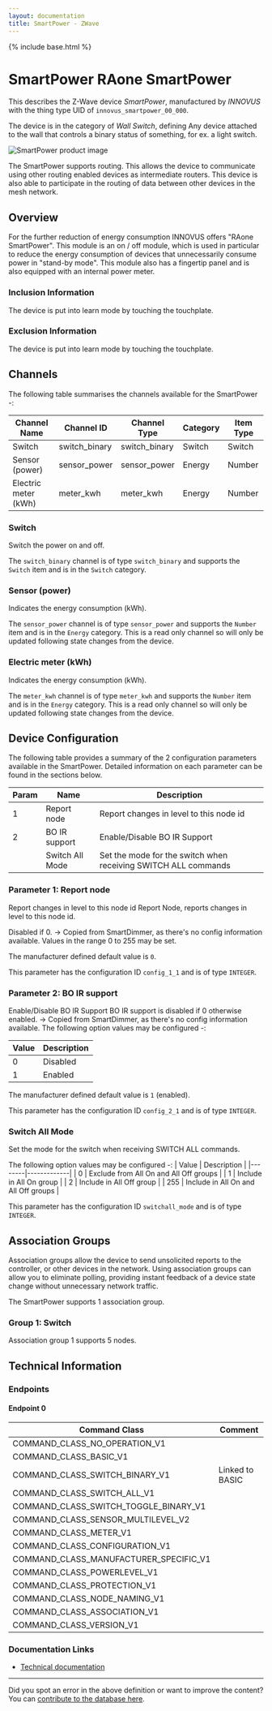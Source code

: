 ```yaml
---
layout: documentation
title: SmartPower - ZWave
---
```


{% include base.html %}

# SmartPower RAone SmartPower
This describes the Z-Wave device *SmartPower*, manufactured by *INNOVUS* with the thing type UID of ```innovus_smartpower_00_000```.

The device is in the category of *Wall Switch*, defining Any device attached to the wall that controls a binary status of something, for ex. a light switch.

![SmartPower product image](https://opensmarthouse.org/zwavedatabase/61/image/)


The SmartPower supports routing. This allows the device to communicate using other routing enabled devices as intermediate routers.  This device is also able to participate in the routing of data between other devices in the mesh network.

## Overview

For the further reduction of energy consumption INNOVUS offers "RAone SmartPower". This module is an on / off module, which is used in particular to reduce the energy consumption of devices that unnecessarily consume power in "stand-by mode". This module also has a fingertip panel and is also equipped with an internal power meter. 

### Inclusion Information

The device is put into learn mode by touching the touchplate.

### Exclusion Information

The device is put into learn mode by touching the touchplate.

## Channels

The following table summarises the channels available for the SmartPower -:

| Channel Name | Channel ID | Channel Type | Category | Item Type |
|--------------|------------|--------------|----------|-----------|
| Switch | switch_binary | switch_binary | Switch | Switch | 
| Sensor (power) | sensor_power | sensor_power | Energy | Number | 
| Electric meter (kWh) | meter_kwh | meter_kwh | Energy | Number | 

### Switch
Switch the power on and off.

The ```switch_binary``` channel is of type ```switch_binary``` and supports the ```Switch``` item and is in the ```Switch``` category.

### Sensor (power)
Indicates the energy consumption (kWh).

The ```sensor_power``` channel is of type ```sensor_power``` and supports the ```Number``` item and is in the ```Energy``` category. This is a read only channel so will only be updated following state changes from the device.

### Electric meter (kWh)
Indicates the energy consumption (kWh).

The ```meter_kwh``` channel is of type ```meter_kwh``` and supports the ```Number``` item and is in the ```Energy``` category. This is a read only channel so will only be updated following state changes from the device.



## Device Configuration

The following table provides a summary of the 2 configuration parameters available in the SmartPower.
Detailed information on each parameter can be found in the sections below.

| Param | Name  | Description |
|-------|-------|-------------|
| 1 | Report node | Report changes in level to this node id |
| 2 | BO IR support | Enable/Disable BO IR Support |
|  | Switch All Mode | Set the mode for the switch when receiving SWITCH ALL commands |

### Parameter 1: Report node

Report changes in level to this node id
Report Node, reports changes in level to this node id.

Disabled if 0. -> Copied from SmartDimmer, as there's no config information available.
Values in the range 0 to 255 may be set.

The manufacturer defined default value is ```0```.

This parameter has the configuration ID ```config_1_1``` and is of type ```INTEGER```.


### Parameter 2: BO IR support

Enable/Disable BO IR Support
BO IR support is disabled if 0 otherwise enabled. -> Copied from SmartDimmer, as there's no config information available.
The following option values may be configured -:

| Value  | Description |
|--------|-------------|
| 0 | Disabled |
| 1 | Enabled |

The manufacturer defined default value is ```1``` (enabled).

This parameter has the configuration ID ```config_2_1``` and is of type ```INTEGER```.

### Switch All Mode

Set the mode for the switch when receiving SWITCH ALL commands.

The following option values may be configured -:
| Value  | Description |
|--------|-------------|
| 0 | Exclude from All On and All Off groups |
| 1 | Include in All On group |
| 2 | Include in All Off group |
| 255 | Include in All On and All Off groups |

This parameter has the configuration ID ```switchall_mode``` and is of type ```INTEGER```.


## Association Groups

Association groups allow the device to send unsolicited reports to the controller, or other devices in the network. Using association groups can allow you to eliminate polling, providing instant feedback of a device state change without unnecessary network traffic.

The SmartPower supports 1 association group.

### Group 1: Switch


Association group 1 supports 5 nodes.

## Technical Information

### Endpoints

#### Endpoint 0

| Command Class | Comment |
|---------------|---------|
| COMMAND_CLASS_NO_OPERATION_V1| |
| COMMAND_CLASS_BASIC_V1| |
| COMMAND_CLASS_SWITCH_BINARY_V1| Linked to BASIC|
| COMMAND_CLASS_SWITCH_ALL_V1| |
| COMMAND_CLASS_SWITCH_TOGGLE_BINARY_V1| |
| COMMAND_CLASS_SENSOR_MULTILEVEL_V2| |
| COMMAND_CLASS_METER_V1| |
| COMMAND_CLASS_CONFIGURATION_V1| |
| COMMAND_CLASS_MANUFACTURER_SPECIFIC_V1| |
| COMMAND_CLASS_POWERLEVEL_V1| |
| COMMAND_CLASS_PROTECTION_V1| |
| COMMAND_CLASS_NODE_NAMING_V1| |
| COMMAND_CLASS_ASSOCIATION_V1| |
| COMMAND_CLASS_VERSION_V1| |

### Documentation Links

* [Technical documentation](https://opensmarthouse.org/zwavedatabase/61/smartpower-zw-tech-doc.pdf)

---

Did you spot an error in the above definition or want to improve the content?
You can [contribute to the database here](https://opensmarthouse.org/zwavedatabase/61).
